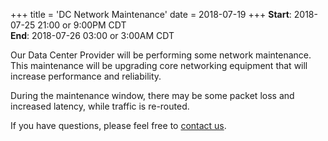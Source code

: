 +++
title = 'DC Network Maintenance'
date = 2018-07-19
+++
**Start**: 2018-07-25 21:00 or 9:00PM CDT<br>
**End**: 2018-07-26 03:00 or 3:00AM CDT

Our Data Center Provider will be performing some network maintenance. This maintenance will be upgrading core networking equipment that will increase performance and reliability.

During the maintenance window, there may be some packet loss and increased latency, while traffic is re-routed.

If you have questions, please feel free to [contact us](https://madscitech.com/about/contact/).